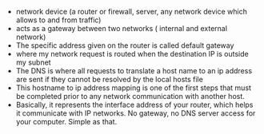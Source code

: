 - network device (a router or firewall, server, any network device which allows to and from traffic)
- acts as a gateway between two networks ( internal and external network)
- The specific address given on the router is called default gateway
- where my network request is routed when the destination IP is outside my subnet
- The DNS is where all requests to translate a host name to an ip address are sent if they cannot be resolved by the local hosts file
- This hostname to ip address mapping is one of the first steps that must be completed prior to any network communication with another host.
- Basically, it represents the interface address of your router, which helps it communicate with IP networks. No gateway, no DNS server access for your computer. Simple as that.